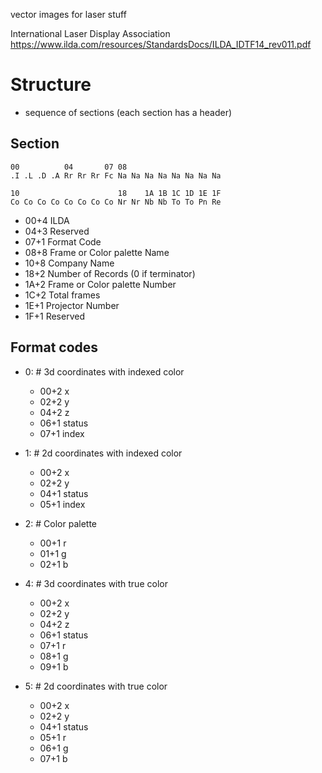 
vector images for laser stuff

International Laser Display Association
https://www.ilda.com/resources/StandardsDocs/ILDA_IDTF14_rev011.pdf


# Structure
- sequence of sections (each section has a header)


## Section

```
00          04       07 08
.I .L .D .A Rr Rr Rr Fc Na Na Na Na Na Na Na Na

10                      18    1A 1B 1C 1D 1E 1F
Co Co Co Co Co Co Co Co Nr Nr Nb Nb To To Pn Re
```

- 00+4 ILDA
- 04+3 Reserved
- 07+1 Format Code
- 08+8 Frame or Color palette Name
- 10+8 Company Name
- 18+2 Number of Records (0 if terminator)
- 1A+2 Frame or Color palette Number
- 1C+2 Total frames
- 1E+1 Projector Number
- 1F+1 Reserved


## Format codes
- 0: # 3d coordinates with indexed color
  - 00+2 x
  - 02+2 y
  - 04+2 z
  - 06+1 status
  - 07+1 index
  
- 1: # 2d coordinates with indexed color
  - 00+2 x
  - 02+2 y
  - 04+1 status
  - 05+1 index
  
- 2: # Color palette
  - 00+1 r
  - 01+1 g
  - 02+1 b
  
- 4: # 3d coordinates with true color
  - 00+2 x
  - 02+2 y
  - 04+2 z
  - 06+1 status
  - 07+1 r
  - 08+1 g
  - 09+1 b
  
- 5: # 2d coordinates with true color
  - 00+2 x
  - 02+2 y
  - 04+1 status
  - 05+1 r
  - 06+1 g
  - 07+1 b

